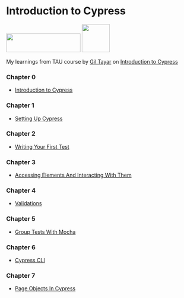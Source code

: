 # Introduction to Cypress

<img src="https://testautomationu.applitools.com/logo-TAU-gold-poweredby-applitools-467x105.png"  width="200" height="50"> <img src="https://pbs.twimg.com/profile_images/1512090708181725184/KAPAXmDg_400x400.jpg"  width="75" height="75">


My learnings from TAU course by [Gil Tayar](https://www.linkedin.com/in/giltayar/) on [Introduction to Cypress](https://testautomationu.applitools.com/cypress-tutorial/)

### Chapter 0
- [Introduction to Cypress](https://github.com/nihalalfred/todomvc-tests/blob/main/Chapter%200%20-%20Introduction%20to%20Cypress/IntroductionToCypress.md)

### Chapter 1
- [Setting Up Cypress](https://github.com/nihalalfred/todomvc-tests/blob/main/Chapter%201%20-%20Setting%20up%20Cypress/SettingUpCypress.md)

### Chapter 2
- [Writing Your First Test](https://github.com/nihalalfred/todomvc-tests/blob/main/Chapter%202%20-%20Writing%20the%20first%20test/WritingTheFirstTest.md)

### Chapter 3
- [Accessing Elements And Interacting With Them](https://github.com/nihalalfred/todomvc-tests/blob/main/Chapter%203%20-%20Accessing%20Elements%20and%20Interacting%20With%20Them/AccessingElementsAndInteractingWithThem.md)

### Chapter 4
- [Validations](https://github.com/nihalalfred/todomvc-tests/blob/main/Chapter%204%20-%20Validations/Validations.md)

### Chapter 5
- [Group Tests With Mocha](https://github.com/nihalalfred/todomvc-tests/blob/main/Chapter%205%20-%20Mocha/GroupingTestsWithMocha.md)

### Chapter 6
- [Cypress CLI](https://github.com/nihalalfred/todomvc-tests/blob/main/Chapter%206%20-%20Cypress%20CLI/CypressCLI.md)

### Chapter 7
- [Page Objects In Cypress](https://github.com/nihalalfred/todomvc-tests/blob/main/Chapter%207%20-%20Page%20Objects/PageObjectsInCypress.md)
